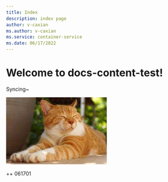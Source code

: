 ```yaml
---
title: Index
description: index page
author: v-caxian
ms.author: v-caxian
ms.service: container-service
ms.date: 06/17/2022
---
```


# Welcome to docs-content-test!

Syncing~

![dog](./images/cat.jpg)

++ 061701
